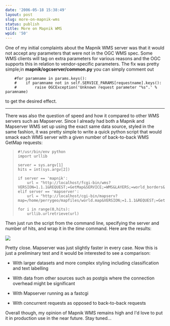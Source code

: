 ```yaml
---
date: '2006-05-18 15:38:49'
layout: post
slug: more-on-mapnik-wms
status: publish
title: More on Mapnik WMS
wpid: '50'
---
```


One of my initial complaints about the Mapnik WMS server was that it would not accept any parameters that were not in the OGC WMS spec. Some WMS clients will tag on extra parameters for various reasons and the OGC supports this in relation to vendor-specific parameters. The fix was pretty simple;in **mapnik/ogcserver/common.py** you can simply comment out         



> 

        #for paramname in params.keys():
        #    if paramname not in self.SERVICE_PARAMS[requestname].keys():
        #        raise OGCException('Unknown request parameter "%s".' % paramname)




to get the desired effect.



* * *



There was also the question of speed and how it compared to other WMS servers such as Mapserver. Since I already had both a Mapnik and Mapserver WMS set up using the exact same data source, styled in the same fashion, it was pretty simple to write a quick python script that would smack each WMS server with a given number of back-to-back WMS GetMap requests:




> 

>     
>     
>     #!/usr/bin/env python
>     import urllib
>     
>     server = sys.argv[1]
>     hits = int(sys.argv[2])
>     
>     if server == 'mapnik':
>         url = "http://localhost/fcgi-bin/wms?VERSION=1.1.1&REQUEST;=GetMap&SERVICE;=WMS&LAYERS;=world_borders&SRS;=EPSG:4326&BBOX;=-4.313249999999993,20.803500000000003,59.58675000000002,52.75350000000002&WIDTH;=800&HEIGHT;=400&FORMAT;=image/png&STYLES;=&TRANSPARENT;=TRUE&UNIQUEID;="
>     elif server == 'mapserver':
>         url = "http://localhost/cgi-bin/mapserv?map=/home/perrygeo/mapfiles/world.map&VERSION;=1.1.1&REQUEST;=GetMap&SERVICE;=WMS&LAYERS;=worldborders&SRS;=EPSG:4326&BBOX;=-4.313249999999993,20.803500000000003,59.58675000000002,52.75350000000002&WIDTH;=800&HEIGHT;=400&FORMAT;=image/png&STYLES;=&TRANSPARENT;=TRUE&UNIQUEID;="
>         
>     for i in range(0,hits):
>         urllib.urlretrieve(url)
>     



Then just run the script from the command line, specifying the server and number of hits, and wrap it in the _time_ command. Here are the results:

![](/img/manik_vs_mapserv_speed.png)

Pretty close. Mapserver was just slightly faster in every case. Now this is just a preliminary test and it would be interested to see a comparison:





  * With larger datasets and more complex styling including classification and text labelling


  * With data from other sources such as postgis where the connection overhead might be significant


  * With Mapserver running as a fastcgi 


  * With concurrent requests as opposed to back-to-back requests 



Overall though, my opinion of Mapnik WMS remains high and I'd love to put it in production use in the near future. Stay tuned...
